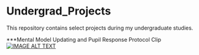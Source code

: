 # Undergrad_Projects
This repository contains select projects during my undergraduate studies.

***Mental Model Updating and Pupil Response Protocol Clip
[![IMAGE ALT TEXT](http://img.youtube.com/vi/ZQOfGTShs-A/0.jpg)](http://www.youtube.com/watch?v=ZQOfGTShs-A "protocolMentalModel")